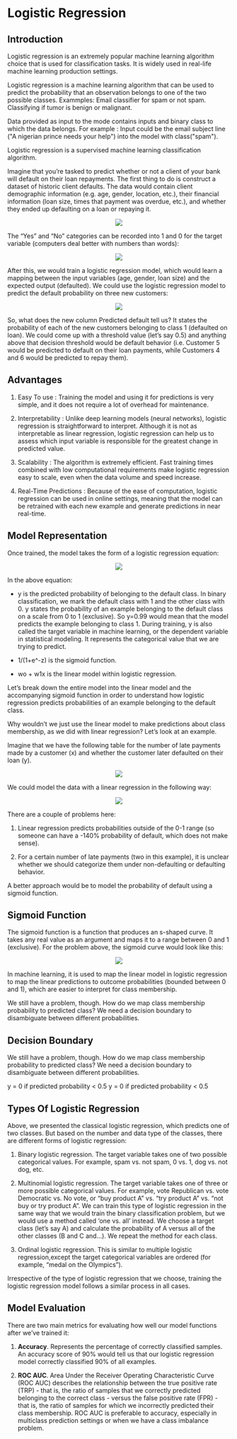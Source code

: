 # Logistic Regression

## Introduction

Logistic regression is an extremely popular machine learning algorithm choice that is used for classification tasks. It is widely used in real-life machine learning production settings. 

Logistic regression is a machine learning algorithm that can be used to predict the probability that an observation belongs to one of the two possible classes. 
Exammples: Email classifier for spam or not spam. Classifying if tumor is benign or malignant.

Data provided as input to the mode contains inputs and binary class to which the data belongs. For example : Input could be the email subject line ("A nigerian prince needs your help") into the model with class("spam"). 

Logistic regression is a supervised machine learning classification algorithm.

Imagine that you’re tasked to predict whether or not a client of your bank will default on their loan repayments. The first thing to do is construct a dataset of historic client defaults. The data would contain client demographic information (e.g. age, gender, location, etc.), their financial information (loan size, times that payment was overdue, etc.), and whether they ended up defaulting on a loan or repaying it.

<p align="center" width="100%">
    <img src="https://github.com/absolutelyharsh/Machine_Learning_Algorithms/blob/master/Logistic_Regression/Images/Untitled.png"> 
</p>

The “Yes” and “No” categories can be recorded into 1 and 0 for the target variable (computers deal better with numbers than words):

<p align="center" width="100%">
    <img src="https://github.com/absolutelyharsh/Machine_Learning_Algorithms/blob/master/Logistic_Regression/Images/2.png"> 
</p>

After this, we would train a logistic regression model, which would learn a mapping between the input variables (age, gender, loan size) and the expected output (defaulted). We could use the logistic regression model to predict the default probability on three new customers:

<p align="center" width="100%">
    <img src="https://github.com/absolutelyharsh/Machine_Learning_Algorithms/blob/master/Logistic_Regression/Images/3.png"> 
</p>

So, what does the new column Predicted default tell us? It states the probability of each of the new customers belonging to class 1 (defaulted on loan). We could come up with a threshold value (let’s say 0.5) and anything above that decision threshold would be default behavior (i.e. Customer 5 would be predicted to default on their loan payments, while Customers 4 and 6 would be predicted to repay them).

## Advantages

1. Easy To use : Training the model and using it for predictions is very simple, and it does not require a lot of overhead for maintenance.

2. Interpretability : Unlike deep learning models (neural networks), logistic regression is straightforward to interpret. Although it is not as interpretable as    linear regression, logistic regression can help us to assess which input variable is responsible for the greatest change in predicted value.

3. Scalability : The algorithm is extremely efficient. Fast training times combined with low computational requirements make logistic regression easy to scale, even when the data volume and speed increase.

4. Real-Time Predictions : Because of the ease of computation, logistic regression can be used in online settings, meaning that the model can be retrained with each new example and generate predictions in near real-time.

## Model Representation

Once trained, the model takes the form of a logistic regression equation:

<p align="center" width="100%">
    <img src="https://github.com/absolutelyharsh/Machine_Learning_Algorithms/blob/master/Logistic_Regression/Images/4.png"> 
</p>

In the above equation: 

- y is the predicted probability of belonging to the default class. In binary classification, we mark the default class with 1 and the other class with 0. y states the probability of an example belonging to the default class on a scale from 0 to 1 (exclusive). So y=0.99 would mean that the model predicts the example belonging to class 1. During training, y is also called the target variable in machine learning, or the dependent variable in statistical modeling. It represents the categorical value that we are trying to predict.

- 1/(1+e^-z) is the sigmoid function.

- wo + w1x is the linear model within logistic regression.

Let’s break down the entire model into the linear model and the accompanying sigmoid function in order to understand how logistic regression predicts probabilities of an example belonging to the default class.

Why wouldn’t we just use the linear model to make predictions about class membership, as we did with linear regression? Let’s look at an example.

Imagine that we have the following table for the number of late payments made by a customer (x) and whether the customer later defaulted on their loan (y).

<p align="center" width="100%">
    <img src="https://github.com/absolutelyharsh/Machine_Learning_Algorithms/blob/master/Logistic_Regression/Images/5.png"> 
</p>

We could model the data with a linear regression in the following way:

<p align="center" width="100%">
    <img src="https://github.com/absolutelyharsh/Machine_Learning_Algorithms/blob/master/Logistic_Regression/Images/6.png"> 
</p>

There are a couple of problems here:

1. Linear regression predicts probabilities outside of the 0-1 range (so someone can have a -140% probability of default, which does not make sense).

2. For a certain number of late payments (two in this example), it is unclear whether we should categorize them under non-defaulting or defaulting behavior.

A better approach would be to model the probability of default using a sigmoid function.

## Sigmoid Function

The sigmoid function is a function that produces an s-shaped curve. It takes any real value as an argument and maps it to a range between 0 and 1 (exclusive). For the problem above, the sigmoid curve would look like this:

<p align="center" width="100%">
    <img src="https://github.com/absolutelyharsh/Machine_Learning_Algorithms/blob/master/Logistic_Regression/Images/7.png"> 
</p>

In machine learning, it is used to map the linear model in logistic regression to map the linear predictions to outcome probabilities (bounded between 0 and 1), which are easier to interpret for class membership.

We still have a problem, though. How do we map class membership probability to predicted class? We need a decision boundary to disambiguate between different probabilities.

## Decision Boundary

We still have a problem, though. How do we map class membership probability to predicted class? We need a decision boundary to disambiguate between different probabilities.

y = 0 if predicted probability < 0.5
y = 0 if predicted probability < 0.5

## Types Of Logistic Regression

Above, we presented the classical logistic regression, which predicts one of two classes. But based on the number and data type of the classes, there are different forms of logistic regression:

1. Binary logistic regression. The target variable takes one of two possible categorical values. For example, spam vs. not spam, 0 vs. 1, dog vs. not dog, etc.

2. Multinomial logistic regression. The target variable takes one of three or more possible categorical values. For example, vote Republican vs. vote Democratic vs. No vote, or “buy product A” vs. “try product A” vs. “not buy or try product A”. We can train this type of logistic regression in the same way that we would train the binary classification problem, but we would use a method called ‘one vs. all’ instead. We choose a target class (let’s say A) and calculate the probability of A versus all of the other classes (B and C and…). We repeat the method for each class.

3. Ordinal logistic regression. This is similar to multiple logistic regression,except the target categorical variables are ordered (for example, “medal on the Olympics”).

Irrespective of the type of logistic regression that we choose, training the logistic regression model follows a similar process in all cases.

## Model Evaluation

There are two main metrics for evaluating how well our model functions after we’ve trained it:

1. <b>Accuracy</b>. Represents the percentage of correctly classified samples. An accuracy score of 90% would tell us that our logistic regression model correctly classified 90% of all examples.

2. <b>ROC AUC</b>. Area Under the Receiver Operating Characteristic Curve (ROC AUC) describes
the relationship between the true positive rate (TRP) - that is, the ratio of samples that we correctly predicted belonging to the correct class - versus the false positive rate (FPR) - that is, the ratio of samples for which we incorrectly predicted their class membership. ROC AUC is preferable to accuracy, especially in multiclass prediction settings or when we have a class imbalance problem.
